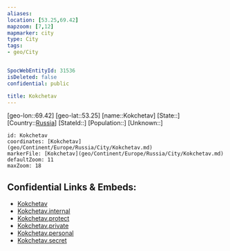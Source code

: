 ```yaml
---
aliases: 
location: [53.25,69.42]
mapzoom: [7,12] 
mapmarker: city 
type: City
tags:
- geo/City


SpocWebEntityId: 31536
isDeleted: false
confidential: public

title: Kokchetav
---
```

[geo-lon::69.42]
[geo-lat::53.25]
[name::Kokchetav]
[State::]
[Country::[Russia](geo/Continent/Europe/Russia.md)]
[StateId::]
[Population::]
[Unknown::]


```leaflet
id: Kokchetav
coordinates: [Kokchetav](geo/Continent/Europe/Russia/City/Kokchetav.md)
markerFile: [Kokchetav](geo/Continent/Europe/Russia/City/Kokchetav.md)
defaultZoom: 11 
maxZoom: 18
```


## Confidential Links & Embeds: 
- [Kokchetav](../../../../../../_public/geo/Continent/Europe/Russia/City/Kokchetav.md) 
- [Kokchetav.internal](../../../../../../_internal/geo/Continent/Europe/Russia/City/Kokchetav.internal.md) 
- [Kokchetav.protect](../../../../../../_protect/geo/Continent/Europe/Russia/City/Kokchetav.protect.md) 
- [Kokchetav.private](../../../../../../_private/geo/Continent/Europe/Russia/City/Kokchetav.private.md) 
- [Kokchetav.personal](../../../../../../_personal/geo/Continent/Europe/Russia/City/Kokchetav.personal.md) 
- [Kokchetav.secret](../../../../../../_secret/geo/Continent/Europe/Russia/City/Kokchetav.secret.md) 
